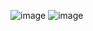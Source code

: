 ![image](https://github.com/user-attachments/assets/ec895460-60b7-4933-9f06-64a855fc8818)
![image](https://github.com/user-attachments/assets/cbfa6cbd-cf01-4641-b358-def1d6b88207)

